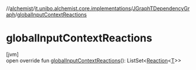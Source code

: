 //[alchemist](../../../index.md)/[it.unibo.alchemist.core.implementations](../index.md)/[JGraphTDependencyGraph](index.md)/[globalInputContextReactions](global-input-context-reactions.md)

# globalInputContextReactions

[jvm]\
open override fun [globalInputContextReactions](global-input-context-reactions.md)(): ListSet<[Reaction](../../it.unibo.alchemist.model.interfaces/-reaction/index.md)<[T](index.md)>>
